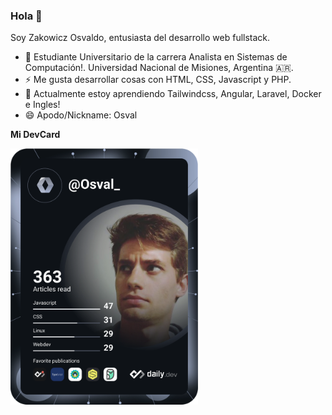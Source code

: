 ### Hola 👋

Soy Zakowicz Osvaldo, entusiasta del desarrollo web fullstack.

- 🔭 Estudiante Universitario de la carrera Analista en Sistemas de Computación!. Universidad Nacional de Misiones, Argentina 🇦🇷.
- ⚡ Me gusta desarrollar cosas con HTML, CSS, Javascript y PHP.
- 🌱 Actualmente estoy  aprendiendo Tailwindcss, Angular, Laravel, Docker e Ingles!
- 😄 Apodo/Nickname: Osval

**Mi DevCard**

<a href="https://app.daily.dev/Osval_">
  <img src="https://github.com/OsvaldoZakowicz/OsvaldoZakowicz/blob/main/devcard.svg" width="300" alt="OsvaldoEmanuel's Dev Card"/>
</a>
